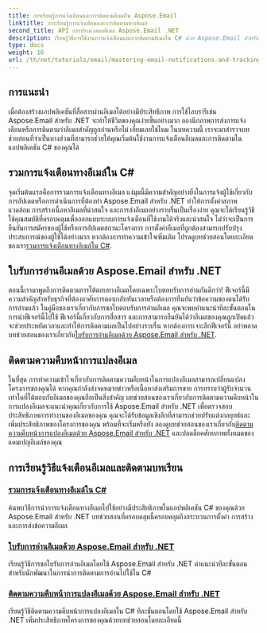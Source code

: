 ```yaml
---
title: การเรียนรู้การแจ้งเตือนและการติดตามอีเมลใน Aspose.Email
linktitle: การเรียนรู้การแจ้งเตือนและการติดตามทางอีเมล์
second_title: API การประมวลผลอีเมล Aspose.Email .NET
description: เรียนรู้วิธีการใช้งานการแจ้งเตือนและการติดตามอีเมลใน C# ด้วย Aspose.Email สำหรับ .NET ผ่านทางชุดบทช่วยสอนโดยละเอียดนี้
type: docs
weight: 16
url: /th/net/tutorials/email/mastering-email-notifications-and-tracking/
---
```

## การแนะนำ

เมื่อต้องสร้างแอปพลิเคชันที่สื่อสารผ่านอีเมลได้อย่างมีประสิทธิภาพ การใช้ไลบรารีเช่น Aspose.Email สำหรับ .NET จะทำให้ชีวิตของคุณง่ายขึ้นอย่างมาก ลองนึกภาพการส่งการแจ้งเตือนหรือการติดตามว่าอีเมลสำคัญถูกอ่านหรือไม่ เยี่ยมเลยใช่ไหม ในบทความนี้ เราจะมาสำรวจบทช่วยสอนที่จำเป็นบางส่วนที่สามารถช่วยให้คุณเริ่มต้นใช้งานการแจ้งเตือนอีเมลและการติดตามในแอปพลิเคชัน C# ของคุณได้

## รวมการแจ้งเตือนทางอีเมล์ใน C#

จุดเริ่มต้นแรกคือการรวมการแจ้งเตือนทางอีเมล แง่มุมนี้มีความสำคัญอย่างยิ่งในการแจ้งผู้ใช้เกี่ยวกับการอัปเดตหรือการดำเนินการที่ต้องทำ Aspose.Email สำหรับ .NET ทำให้การตั้งค่าสภาพแวดล้อม การสร้างเนื้อหาอีเมลที่น่าสนใจ และการส่งอีเมลอย่างราบรื่นเป็นเรื่องง่าย คุณจะได้เรียนรู้วิธีใช้คุณสมบัติที่ครอบคลุมเพื่อออกแบบระบบการแจ้งเตือนที่ใช้งานได้จริงและน่าสนใจ ไม่ว่าจะเป็นการยืนยันการสมัครของผู้ใช้หรือการอัปเดตสถานะโครงการ การตั้งค่าอีเมลที่ถูกต้องสามารถปรับปรุงประสบการณ์ของผู้ใช้ได้อย่างมาก หากต้องการทำความเข้าใจเพิ่มเติม โปรดดูบทช่วยสอนโดยละเอียดของเรา[รวมการแจ้งเตือนทางอีเมล์ใน C#](./integrate-email-notifications/).

## ใบรับการอ่านอีเมลด้วย Aspose.Email สำหรับ .NET

ตอนนี้เรามาพูดถึงการติดตามการโต้ตอบทางอีเมลโดยเฉพาะใบตอบรับการอ่านกันดีกว่า! ฟีเจอร์นี้มีความสำคัญสำหรับธุรกิจที่ต้องอาศัยการตอบกลับทันเวลาหรือต้องการยืนยันว่าข้อความของตนได้รับการอ่านแล้ว ในคู่มือของเราเกี่ยวกับการขอใบตอบรับการอ่านอีเมล คุณจะพบคำแนะนำทีละขั้นตอนในการนำฟีเจอร์นี้ไปใช้ ฟีเจอร์นี้เกี่ยวกับการสื่อสาร และการสามารถยืนยันได้ว่าอีเมลของคุณถูกเปิดแล้วจะช่วยประหยัดเวลาและทำให้การติดตามผลเป็นไปอย่างราบรื่น หากต้องการเจาะลึกฟีเจอร์นี้ อย่าพลาดบทช่วยสอนของเราเกี่ยวกับ[ใบรับการอ่านอีเมลด้วย Aspose.Email สำหรับ .NET](./email-read-receipts/).

## ติดตามความคืบหน้าการแปลงอีเมล

ในที่สุด การทำความเข้าใจเกี่ยวกับการติดตามความคืบหน้าในการแปลงอีเมลสามารถเปลี่ยนแปลงโครงการของคุณได้ หากคุณกำลังส่งจดหมายข่าวหรือเนื้อหาส่งเสริมการขาย การทราบว่าผู้รับจำนวนเท่าใดที่โต้ตอบกับอีเมลของคุณถือเป็นสิ่งสำคัญ บทช่วยสอนของเราเกี่ยวกับการติดตามความคืบหน้าในการแปลงอีเมลจะแนะนำคุณเกี่ยวกับการใช้ Aspose.Email สำหรับ .NET เพื่อตรวจสอบประสิทธิภาพการทำงานของอีเมลของคุณ คุณจะได้รับข้อมูลเชิงลึกที่สามารถช่วยปรับแต่งกลยุทธ์และเพิ่มประสิทธิภาพของโครงการของคุณ พร้อมที่จะเริ่มหรือยัง ลองดูบทช่วยสอนของเราเกี่ยวกับ[ติดตามความคืบหน้าการแปลงอีเมลด้วย Aspose.Email สำหรับ .NET](./track-email-conversion-progress/) และปลดล็อคศักยภาพทั้งหมดของแคมเปญอีเมล์ของคุณ

## การเรียนรู้วิธีแจ้งเตือนอีเมลและติดตามบทเรียน
### [รวมการแจ้งเตือนทางอีเมล์ใน C#](./integrate-email-notifications/)
ค้นพบวิธีการนำการแจ้งเตือนทางอีเมลไปใช้อย่างมีประสิทธิภาพในแอปพลิเคชัน C# ของคุณด้วย Aspose.Email สำหรับ .NET บทช่วยสอนที่ครอบคลุมนี้ครอบคลุมถึงกระบวนการตั้งค่า การสร้าง และการส่งข้อความอีเมล
### [ใบรับการอ่านอีเมลด้วย Aspose.Email สำหรับ .NET](./email-read-receipts/)
เรียนรู้วิธีการขอใบรับการอ่านอีเมลโดยใช้ Aspose.Email สำหรับ .NET คำแนะนำทีละขั้นตอนสำหรับนักพัฒนาในการนำการติดตามการอ่านไปใช้ใน C#
### [ติดตามความคืบหน้าการแปลงอีเมลด้วย Aspose.Email สำหรับ .NET](./track-email-conversion-progress/)
เรียนรู้วิธีติดตามความคืบหน้าการแปลงอีเมลใน C# ทีละขั้นตอนโดยใช้ Aspose.Email สำหรับ .NET เพิ่มประสิทธิภาพโครงการของคุณด้วยบทช่วยสอนโดยละเอียดนี้